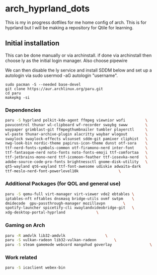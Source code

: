 # arch_hyprland_dots
This is my in progress dotfiles for me home config of arch. This is for hyprland but I will be making a repository for Qtile for learning.

## Initial installation
This can be done manually or via archinstall. if done via archinstall then choose ly as the initial login manager. Also choose pipewire

We can then disable the ly service and install SDDM below and set up a autologin via sudo usermod -aG autologin "username".

```
sudo pacman -S --needed base-devel
git clone https://aur.archlinux.org/paru.git
cd paru
makepkg -si
```

### Dependencies

```bash
paru -S hyprland polkit-kde-agent ffmpeg viewnior wofi         \
pavucontrol thunar wl-clipboard wf-recorder swaybg swww        \
waypaper grimblast-git ffmpegthumbnailer tumbler playerctl     \
wl-paste thunar-archive-plugin alacritty waybar wlogout        \
swaylock swaylock-effects wlsunset sddm-git pamixer cliphist   \
nwg-look-bin nordic-theme papirus-icon-theme dunst otf-sora    \
ttf-nerd-fonts-symbols-common otf-firamono-nerd inter-font     \
ttf-fantasque-nerd noto-fonts noto-fonts-emoji ttf-comfortaa   \
ttf-jetbrains-mono-nerd ttf-icomoon-feather ttf-iosevka-nerd   \
adobe-source-code-pro-fonts brightnessctl gnome-disk-utility   \
qt5-wayland qt6-wayland ttf-font-awesome udiskie adwaita-dark
ttf-meslo-nerd-font-powerlevel10k			       \

```

### Additional Packages (for QOL and general use)

```bash
paru -S qemu-full virt-manager virt-viewer vde2 ebtables \
iptables-nft nftables dnsmasq bridge-utils ovmf swtpm	 \
dmidecode  gpu-passthrough-manager mozillavpn 		 \
spotify-launcher spicetify-cli xwaylandvideobridge-git   \
xdg-desktop-portal-hyprland	 			 \
```

### Gaming on Arch

```bash
paru -R amdvlk lib32-amdvlk 				 \
paru -S vulkan-radeon lib32-vulkan-radeon 		 \
paru -S steam gamemode webcord mangohud goverlay				 \
```

### Work related

```bash
paru -S icaclient webex-bin
```